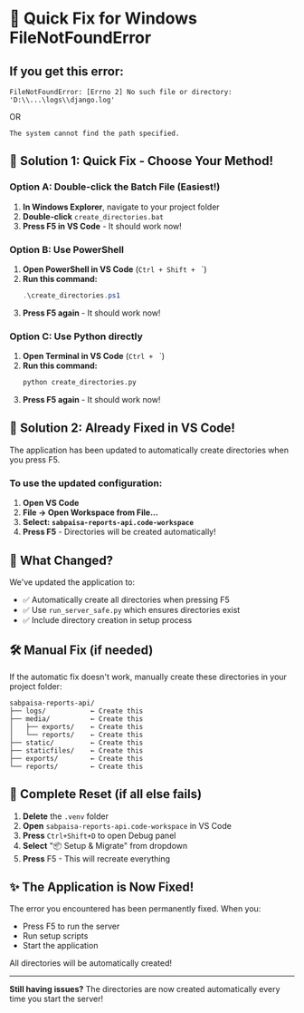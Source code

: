 # 🔧 Quick Fix for Windows FileNotFoundError

## If you get this error:
```
FileNotFoundError: [Errno 2] No such file or directory: 'D:\\...\logs\\django.log'
```
OR
```
The system cannot find the path specified.
```

## 🚀 Solution 1: Quick Fix - Choose Your Method!

### Option A: Double-click the Batch File (Easiest!)
1. **In Windows Explorer**, navigate to your project folder
2. **Double-click** `create_directories.bat`
3. **Press F5 in VS Code** - It should work now!

### Option B: Use PowerShell
1. **Open PowerShell in VS Code** (`Ctrl + Shift + ` `)
2. **Run this command:**
   ```powershell
   .\create_directories.ps1
   ```
3. **Press F5 again** - It should work now!

### Option C: Use Python directly
1. **Open Terminal in VS Code** (`Ctrl + ` `)
2. **Run this command:**
   ```cmd
   python create_directories.py
   ```
3. **Press F5 again** - It should work now!

## 🎯 Solution 2: Already Fixed in VS Code!

The application has been updated to automatically create directories when you press F5.

### To use the updated configuration:
1. **Open VS Code**
2. **File → Open Workspace from File...**
3. **Select: `sabpaisa-reports-api.code-workspace`**
4. **Press F5** - Directories will be created automatically!

## 📝 What Changed?

We've updated the application to:
- ✅ Automatically create all directories when pressing F5
- ✅ Use `run_server_safe.py` which ensures directories exist
- ✅ Include directory creation in setup process

## 🛠️ Manual Fix (if needed)

If the automatic fix doesn't work, manually create these directories in your project folder:

```
sabpaisa-reports-api/
├── logs/           ← Create this
├── media/          ← Create this
│   ├── exports/    ← Create this
│   └── reports/    ← Create this
├── static/         ← Create this
├── staticfiles/    ← Create this
├── exports/        ← Create this
└── reports/        ← Create this
```

## 🔄 Complete Reset (if all else fails)

1. **Delete** the `.venv` folder
2. **Open** `sabpaisa-reports-api.code-workspace` in VS Code
3. **Press** `Ctrl+Shift+D` to open Debug panel
4. **Select** "📦 Setup & Migrate" from dropdown
5. **Press** F5 - This will recreate everything

## ✨ The Application is Now Fixed!

The error you encountered has been permanently fixed. When you:
- Press F5 to run the server
- Run setup scripts
- Start the application

All directories will be automatically created!

---

**Still having issues?** The directories are now created automatically every time you start the server!